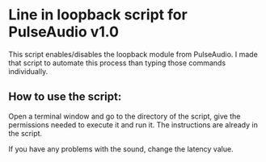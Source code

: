 # Line in loopback script for PulseAudio v1.0

This script enables/disables the loopback module from PulseAudio. I made that script to automate this process than typing those commands individually.

## How to use the script:

Open a terminal window and go to the directory of the script, give the permissions needed to execute it and run it. The instructions are already in the script.

If you have any problems with the sound, change the latency value.
